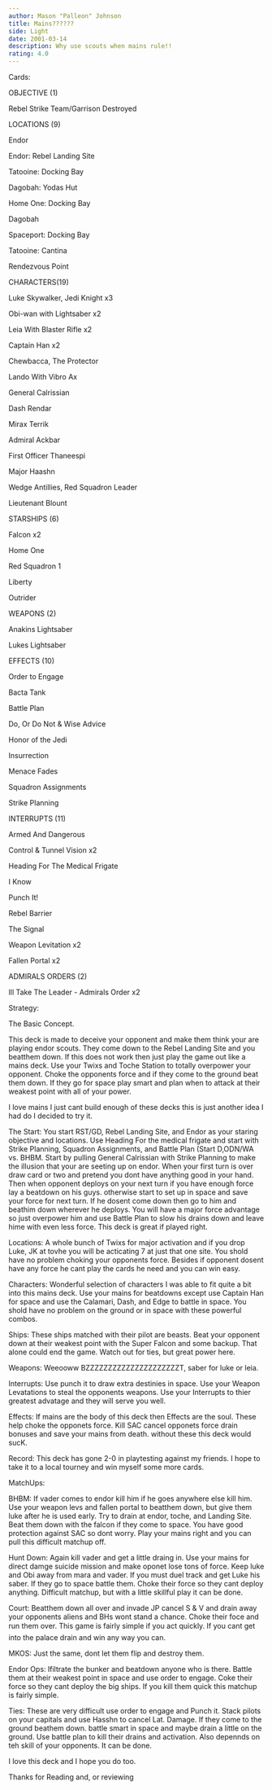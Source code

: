 ```yaml
---
author: Mason "Palleon" Johnson
title: Mains??????
side: Light
date: 2001-03-14
description: Why use scouts when mains rule!!
rating: 4.0
---
```

Cards: 

 OBJECTIVE (1) 
Rebel Strike Team/Garrison Destroyed 

LOCATIONS (9) 
Endor 
Endor: Rebel Landing Site 
Tatooine: Docking Bay 
Dagobah: Yodas Hut 
Home One: Docking Bay 
Dagobah 
Spaceport: Docking Bay 
Tatooine: Cantina 
Rendezvous Point 

CHARACTERS(19) 
Luke Skywalker, Jedi Knight x3 
Obi-wan with Lightsaber x2 
Leia With Blaster Rifle x2 
Captain Han x2 
Chewbacca, The Protector 
Lando With Vibro Ax 
General Calrissian 
Dash Rendar 
Mirax Terrik 
Admiral Ackbar 
First Officer Thaneespi 
Major Haashn 
Wedge Antillies, Red Squadron Leader 
Lieutenant Blount 

STARSHIPS (6) 
Falcon x2 
Home One 
Red Squadron 1 
Liberty 
Outrider 

WEAPONS (2) 
Anakins Lightsaber 
Lukes Lightsaber 

EFFECTS (10) 
Order to Engage 
Bacta Tank 
Battle Plan 
Do, Or Do Not & Wise Advice 
Honor of the Jedi 
Insurrection 
Menace Fades 
Squadron Assignments 
Strike Planning 


INTERRUPTS (11) 
Armed And Dangerous 
Control & Tunnel Vision x2 
Heading For The Medical Frigate 
I Know 
Punch It! 
Rebel Barrier 
The Signal 
Weapon Levitation x2 
Fallen Portal x2 

ADMIRALS ORDERS (2) 
Ill Take The Leader - Admirals Order x2   

Strategy: 

The Basic Concept. 

This deck is made to deceive your opponent and make them think your are playing endor scouts. They come down to the Rebel Landing Site and you beatthem down. If this does not work then just play the game out like a mains deck. Use your Twixs and Toche Station to totally overpower your opponent. Choke the opponents force and if they come to the ground beat them down. If they go for space play smart and plan when to attack at their weakest point with all of your power. 

I love mains I just cant build enough of these decks this is just another idea I had do I decided to try it. 

The Start: You start RST/GD, Rebel Landing Site, and Endor as your staring objective and locations. Use Heading For the medical frigate and start with Strike Planning, Squadron Assignments, and Battle Plan (Start D,ODN/WA vs. BHBM. Start by pulling General Calrissian with Strike Planning to make the illusion that your are seeting up on endor. When your first turn is over draw card or two and pretend you dont have anything good in your hand. Then when opponent deploys on your next turn if you have enough force lay a beatdown on his guys. otherwise start to set up in space and save your force for next turn. If he dosent come down then go to him and beathim down wherever he deploys. You will have a major force advantage so just overpower him and use Battle Plan to slow his drains down and leave hime with even less force. This deck is great if played right. 

Locations: A whole bunch of Twixs for major activation and if you drop Luke, JK at tovhe you will be acticating 7 at just that one site. You shold have no problem choking your opponents force. Besides if opponent dosent have any force he cant play the cards he need and you can win easy. 

Characters: Wonderful selection of characters I was able to fit quite a bit into this mains deck. Use your mains for beatdowns except use Captain Han for space and use the Calamari, Dash, and Edge to battle in space. You shold have no problem on the ground or in space with these powerful combos. 

Ships: These ships matched with their pilot are beasts. Beat your opponent down at their weakest point with the Super Falcon and some backup. That alone could end the game. Watch out for ties, but great power here. 

Weapons: Weeooww BZZZZZZZZZZZZZZZZZZZZZT, saber for luke or leia. 

Interrupts: Use punch it to draw extra destinies in space. Use your Weapon Levatations to steal the opponents weapons. Use your Interrupts to thier greatest advatage and they will serve you well. 

Effects: If mains are the body of this deck then Effects are the soul. These help choke the opponets force. Kill SAC cancel opponets force drain bonuses and save your mains from death. without these this deck would sucK. 

Record: This deck has gone 2-0 in playtesting against my friends. I hope to take it to a local tourney and win myself some more cards. 

MatchUps: 

BHBM: If vader comes to endor kill him if he goes anywhere else kill him. Use your weapon levs and fallen portal to beatthem down, but give them luke after he is used early. Try to drain at endor, toche, and Landing Site. Beat them down with the falcon if they come to space. You have good protection against SAC so dont worry. Play your mains right and you can pull this difficult matchup off. 

Hunt Down: Again kill vader and get a little draing in. Use your mains for direct damge suicide mission and make oponet lose tons of force. Keep luke and Obi away from mara and vader. If you must duel track and get Luke his saber. If they go to space battle them. Choke their force so they cant deploy anything. Difficult matchup, but with a little skillful play it can be done. 

Court: Beatthem down all over and invade JP cancel S & V and drain away your opponents aliens and BHs wont stand a chance. Choke their foce and run them over. This game is fairly simple if you act quickly. If you cant get into the palace drain and win any way you can. 

MKOS: Just the same, dont let them flip and destroy them. 

Endor Ops: Ifiltrate the bunker and beatdown anyone who is there. Battle them at their weakest point in space and use order to engage. Coke their force so they cant deploy the big ships. If you kill them quick this matchup is fairly simple. 

Ties: These are very difficult use order to engage and Punch it. Stack pilots on your capitals and use Hasshn to cancel Lat. Damage. If they come to the ground beathem down. battle smart in space and maybe drain a little on the ground. Use battle plan to kill their drains and activation. Also depennds on teh skill of your opponents. It can be done. 

I love this deck and I hope you do too. 
Thanks for Reading and, or reviewing  